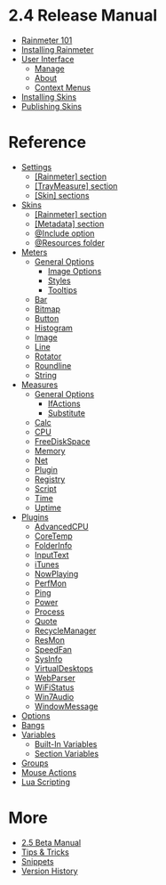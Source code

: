 2.4 Release Manual
==================

* [Rainmeter 101](/)
* [Installing Rainmeter](/manual/installing-rainmeter)
* [User Interface](/manual/user-interface/)
	* [Manage](/manual/user-interface/manage)
	* [About](/manual/user-interface/about)
	* [Context Menus](/manual/user-interface/context-menus)
* [Installing Skins](/manual/installing-skins)	
* [Publishing Skins](/manual/publishing-skins)

Reference
===============
* [Settings](/manual/settings/)
	* [[Rainmeter] section](/manual/settings/rainmeter-section)
	* [[TrayMeasure] section](/manual/settings/traymeasure-section)
	* [[Skin] sections](/manual/settings/skin-sections)
* [Skins](/manual/skins/)
	* [[Rainmeter] section](/manual/skins/rainmeter-section)
	* [[Metadata] section](/manual/skins/metadata-section)
	* [@Include option](/manual/skins/include-option)
	* [@Resources folder](/manual/skins/resources-folder)
* [Meters](/manual/meters/)
	* [General Options](/manual/meters/general-options/)
		* [Image Options](/manual/meters/general-options/image-options)
		* [Styles](/manual/meters/general-options/styles)
		* [Tooltips](/manual/meters/general-options/tooltips)
	* [Bar](/manual/meters/bar)
	* [Bitmap](/manual/meters/bitmap)
	* [Button](/manual/meters/button)
	* [Histogram](/manual/meters/histogram)
	* [Image](/manual/meters/image)
	* [Line](/manual/meters/line)
	* [Rotator](/manual/meters/rotator)
	* [Roundline](/manual/meters/roundline)
	* [String](/manual/meters/string)
* [Measures](/manual/measures/)
	* [General Options](/manual/measures/general-options/)
		* [IfActions](/manual/measures/general-options/ifactions)
		* [Substitute](/manual/measures/general-options/substitute)
	* [Calc](/manual/measures/calc)
	* [CPU](/manual/measures/cpu)
	* [FreeDiskSpace](/manual/measures/freediskspace)
	* [Memory](/manual/measures/memory)
	* [Net](/manual/measures/net)
	* [Plugin](/manual/measures/plugin)
	* [Registry](/manual/measures/registry)
	* [Script](/manual/measures/script)
	* [Time](/manual/measures/time)
	* [Uptime](/manual/measures/uptime)
* [Plugins](/manual/plugins/)
	* [AdvancedCPU](/manual/plugins/advancedcpu)
	* [CoreTemp](/manual/plugins/coretemp)
	* [FolderInfo](/manual/plugins/folderinfo)
	* [InputText](/manual/plugins/inputtext)
	* [iTunes](/manual/plugins/itunes)
	* [NowPlaying](/manual/plugins/nowplaying)
	* [PerfMon](/manual/plugins/perfmon)
	* [Ping](/manual/plugins/ping)
	* [Power](/manual/plugins/power)
	* [Process](/manual/plugins/process)
	* [Quote](/manual/plugins/quote)
	* [RecycleManager](/manual/plugins/recyclemanager)
	* [ResMon](/manual/plugins/resmon)
	* [SpeedFan](/manual/plugins/speedfan)
	* [SysInfo](/manual/plugins/sysinfo)
	* [VirtualDesktops](/manual/plugins/virtualdesktops)
	* [WebParser](/manual/plugins/webparser)
	* [WiFiStatus](/manual/plugins/wifistatus)
	* [Win7Audio](/manual/plugins/win7audio)
	* [WindowMessage](/manual/plugins/windowmessage)
* [Options](/manual/options)
* [Bangs](/manual/bangs)
* [Variables](/manual/variables/)
	* [Built-In Variables](/manual/variables/built-in-variables)
	* [Section Variables](/manual/variables/section-variables)
* [Groups](/manual/groups)
* [Mouse Actions](/manual/mouse-actions)
* [Lua Scripting](/manual/lua-scripting)

More
===============
* [2.5 Beta Manual](/manual-beta)
* [Tips & Tricks](/tips)
* [Snippets](/snippets)
* [Version History](/history)